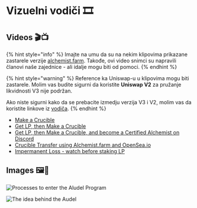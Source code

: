 # Vizuelni vodiči 🎞

## **Videos 🎬📺**

{% hint style="info" %}
Imajte na umu da su na nekim klipovima prikazane zastarele verzije [alchemist.farm](https://alchemist.farm). Takođe, ovi video snimci su napravili članovi naše zajednice - ali idalje mogu biti od pomoci.
{% endhint %}

{% hint style="warning" %}
Reference ka Uniswap-u u klipovima mogu biti zastarele. Molim vas budite sigurni da koristite **Uniswap V2** za pružanje likvidnosti V3 nije podržan.

Ako niste sigurni kako da se prebacite izmedju verzija V3 i V2, molim vas da koristite linkove iz [vodiča](../../acquiring-and-subscribing.md).
{% endhint %}

* [Make a Crucible](https://www.youtube.com/watch?v=Rl9Rf-3Sp-8)
* [Get LP, then Make a Crucible](https://www.youtube.com/watch?v=Ga1qcQ6x3as)
* [Get LP, then Make a Crucible, and become a Certified Alchemist on Discord](https://www.youtube.com/watch?v=k7MO1QpqCds)
* [Crucible Transfer using Alchemist.farm and OpenSea.io](https://www.youtube.com/watch?v=i2MCYimelBM)
* [Impermanent Loss - watch before staking LP](https://www.youtube.com/watch?v=8XJ1MSTEuU0)

## **Images 🖼🎨**

![Processes to enter the Aludel Program](https://i.imgur.com/7sK0Jr2.png)

![The idea behind the Audel](https://i.imgur.com/sutIhed.png)

